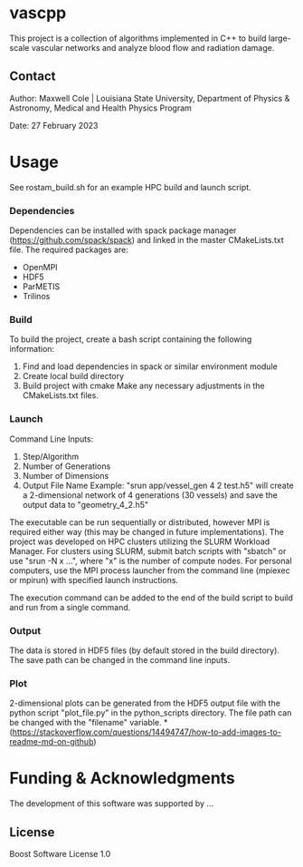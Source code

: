 # vascpp

This project is a collection of algorithms implemented in C++ to build large-scale vascular networks 
and analyze blood flow and radiation damage.

## Contact
Author: Maxwell Cole | Louisiana State University, Department of Physics & Astronomy, Medical and Health Physics Program

Date: 27 February 2023

# Usage
See rostam_build.sh for an example HPC build and launch script. 

### Dependencies
Dependencies can be installed with spack package manager (https://github.com/spack/spack) and linked in the master CMakeLists.txt file. The required packages are:

* OpenMPI
* HDF5
* ParMETIS
* Trilinos

### Build
To build the project, create a bash script containing the following information:
1. Find and load dependencies in spack or similar environment module
2. Create local build directory
3. Build project with cmake
Make any necessary adjustments in the CMakeLists.txt files.

### Launch
Command Line Inputs:
1. Step/Algorithm
2. Number of Generations
3. Number of Dimensions
4. Output File Name
Example: "srun app/vessel_gen 4 2 test.h5" will create a 2-dimensional network of 4 generations (30 vessels) and save the output data to "geometry_4_2.h5"

The executable can be run sequentially or distributed, however MPI is required either way (this may be changed in future implementations). 
The project was developed on HPC clusters utilizing the SLURM Workload Manager. For clusters using SLURM, submit batch scripts with "sbatch" or use "srun -N x ...", where "x" is the number of compute nodes. For personal computers, use the MPI process launcher from the command line (mpiexec or mpirun) with specified launch instructions.

The execution command can be added to the end of the build script to build and run from a single command.

### Output
The data is stored in HDF5 files (by default stored in the build directory). The save path can be changed in the command line inputs.

### Plot
2-dimensional plots can be generated from the HDF5 output file with the python script "plot_file.py" in the python_scripts directory. The file path can be changed with the "filename" variable.
*(https://stackoverflow.com/questions/14494747/how-to-add-images-to-readme-md-on-github)

# Funding & Acknowledgments
The development of this software was supported by ...

## License
Boost Software License 1.0